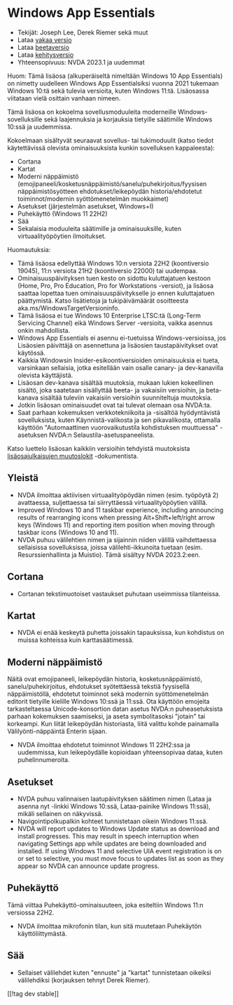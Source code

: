 # Windows App Essentials #

* Tekijät: Joseph Lee, Derek Riemer sekä muut
* Lataa [vakaa versio][1]
* Lataa [beetaversio][2]
* Lataa [kehitysversio][3]
* Yhteensopivuus: NVDA 2023.1 ja uudemmat

Huom: Tämä lisäosa (alkuperäiseltä nimeltään Windows 10 App Essentials) on
nimetty uudelleen Windows App Essentialsiksi vuonna 2021 tukemaan Windows
10:tä sekä tulevia versioita, kuten Windows 11:tä. Lisäosassa viitataan
vielä osittain vanhaan nimeen.

Tämä lisäosa on kokoelma sovellusmoduuleita moderneille
Windows-sovelluksille sekä laajennuksia ja korjauksia tietyille säätimille
Windows 10:ssä ja uudemmissa.

Kokoelmaan sisältyvät seuraavat sovellus- tai tukimoduulit (katso tiedot
käytettävissä olevista ominaisuuksista kunkin sovelluksen kappaleesta):

* Cortana
* Kartat
* Moderni näppäimistö
  (emojipaneeli/kosketusnäppäimistö/sanelu/puhekirjoitus/fyysisen
  näppäimistösyötteen ehdotukset/leikepöydän historia/ehdotetut
  toiminnot/modernin syöttömenetelmän muokkaimet)
* Asetukset (järjestelmän asetukset, Windows+I)
* Puhekäyttö (Windows 11 22H2)
* Sää
* Sekalaisia moduuleita säätimille ja ominaisuuksille, kuten
  virtuaalityöpöytien ilmoitukset.

Huomautuksia:

* Tämä lisäosa edellyttää Windows 10:n versiota 22H2 (koontiversio 19045),
  11:n versiota 21H2 (koontiversio 22000) tai uudempaa.
* Ominaisuuspäivityksen tuen kesto on sidottu kuluttajatuen kestoon (Home,
  Pro, Pro Education, Pro for Workstations -versiot), ja lisäosa saattaa
  lopettaa tuen ominaisuuspäivitykselle jo ennen kuluttajatuen
  päättymistä. Katso lisätietoja ja tukipäivämäärät osoitteesta
  aka.ms/WindowsTargetVersioninfo.
* Tämä lisäosa ei tue Windows 10 Enterprise LTSC:tä (Long-Term Servicing
  Channel) eikä Windows Server -versioita, vaikka asennus onkin mahdollista.
* Windows App Essentials ei asennu ei-tuetuissa Windows-versioissa, jos
  Lisäosien päivittäjä on asennettuna ja lisäosien taustapäivitykset ovat
  käytössä.
* Kaikkia Windowsin Insider-esikoontiversioiden ominaisuuksia ei tueta,
  varsinkaan sellaisia, jotka esitellään vain osalle canary- ja
  dev-kanavilla olevista käyttäjistä.
* Lisäosan dev-kanava sisältää muutoksia, mukaan lukien kokeellinen sisältö,
  joka saatetaan sisällyttää beeta- ja vakaisiin versioihin, ja beta-kanava
  sisältää tuleviin vakaisiin versioihin suunniteltuja muutoksia.
* Jotkin lisäosan ominaisuudet ovat tai tulevat olemaan osa NVDA:ta.
* Saat parhaan kokemuksen verkkotekniikoita ja -sisältöä hyödyntävistä
  sovelluksista, kuten Käynnistä-valikosta ja sen pikavalikosta, ottamalla
  käyttöön "Automaattinen vuorovaikutustila kohdistuksen muuttuessa"
  -asetuksen NVDA:n Selaustila-asetuspaneelista.

Katso luettelo lisäosan kaikkiin versioihin tehdyistä muutoksista
[lisäosajulkaisujen muutoslokit][4] -dokumentista.

## Yleistä

* NVDA ilmoittaa aktiivisen virtuaalityöpöydän nimen (esim. työpöytä 2)
  avattaessa, suljettaessa tai siirryttäessä virtuaalityöpöytien välillä.
* Improved Windows 10 and 11 taskbar experience, including announcing
  results of rearranging icons when pressing Alt+Shift+left/right arrow keys
  (Windows 11) and reporting item position when moving through taskbar icons
  (Windows 10 and 11).
* NVDA puhuu välilehtien nimen ja sijainnin niiden välillä vaihdettaessa
  sellaisissa sovelluksissa, joissa välilehti-ikkunoita tuetaan
  (esim. Resurssienhallinta ja Muistio). Tämä sisältyy NVDA 2023.2:een.

## Cortana

* Cortanan tekstimuotoiset vastaukset puhutaan useimmissa tilanteissa.

## Kartat

* NVDA ei enää keskeytä puhetta joissakin tapauksissa, kun kohdistus on
  muissa kohteissa kuin karttasäätimessä.

## Moderni näppäimistö

Näitä ovat emojipaneeli, leikepöydän historia, kosketusnäppäimistö,
sanelu/puhekirjoitus, ehdotukset syötettäessä tekstiä fyysisellä
näppäimistöllä, ehdotetut toiminnot sekä modernin syöttömenetelmän editorit
tietyille kielille Windows 10:ssä ja 11:ssä. Ota käyttöön emojeita
tarkasteltaessa Unicode-konsortion datan asetus NVDA:n puheasetuksista
parhaan kokemuksen saamiseksi, ja aseta symbolitasoksi "jotain" tai
korkeampi. Kun liität leikepöydän historiasta, liitä valittu kohde
painamalla Välilyönti-näppäintä Enterin sijaan.

* NVDA ilmoittaa ehdotetut toiminnot Windows 11 22H2:ssa ja uudemmissa, kun
  leikepöydälle kopioidaan yhteensopivaa dataa, kuten puhelinnumeroita.

## Asetukset

* NVDA puhuu valinnaisen laatupäivityksen säätimen nimen (Lataa ja asenna
  nyt -linkki Windows 10:ssä, Lataa-painike Windows 11:ssä), mikäli
  sellainen on näkyvissä.
* Navigointipolkupalkin kohteet tunnistetaan oikein Windows 11:ssä.
* NVDA will report updates to Windows Update status as download and install
  progresses. This may result in speech interruption when navigating
  Settings app while updates are being downloaded and installed. If using
  Windows 11 and selective UIA event registration is on or set to selective,
  you must move focus to updates list as soon as they appear so NVDA can
  announce update progress.

## Puhekäyttö

Tämä viittaa Puhekäyttö-ominaisuuteen, joka esiteltiin Windows 11:n
versiossa 22H2.

* NVDA ilmoittaa mikrofonin tilan, kun sitä muutetaan Puhekäytön
  käyttöliittymästä.

## Sää

* Sellaiset välilehdet kuten "ennuste" ja "kartat" tunnistetaan oikeiksi
  välilehdiksi (korjauksen tehnyt Derek Riemer).

[[!tag dev stable]]

[1]: https://www.nvaccess.org/addonStore/legacy?file=wintenApps

[2]: https://www.nvaccess.org/addonStore/legacy?file=wintenApps-beta

[3]: https://www.nvaccess.org/addonStore/legacy?file=wintenApps-dev

[4]: https://github.com/josephsl/wintenapps/wiki/w10changelog
